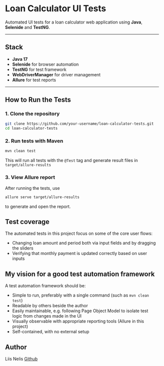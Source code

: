 # Loan Calculator UI Tests

Automated UI tests for a loan calculator web application using **Java**, **Selenide** and **TestNG**.

---

## Stack

- **Java 17**
- **Selenide** for browser automation
- **TestNG** for test framework
- **WebDriverManager** for driver management
- **Allure** for test reports


---

## How to Run the Tests

### 1. Clone the repository

```bash
git clone https://github.com/your-username/loan-calculator-tests.git
cd loan-calculator-tests
```

### 2. Run tests with Maven

```bash
mvn clean test
```
This will run  all tests with the `@Test` tag and generate result files in `target/allure-results`


### 3. View Allure report
After running the tests, use
```bash
allure serve target/allure-results
``` 
to generate and open the report.

## Test coverage
The automated tests in this project focus on some of the core user flows:
- Changing loan amount and period both via input fields and by dragging the sliders
- Verifying that monthly payment is updated correctly based on user inputs


## My vision for a good test automation framework
A test automation framework should be:
- Simple to run, preferably with a single command (such as `mvn clean test`)
- Readable by others beside the author
- Easily maintainable, e.g. following Page Object Model to isolate test logic from changes made in the UI
- Visually observable with appropriate reporting tools (Allure in this project)
- Self-contained, with no external setup

## Author
Liis Nelis
[Github](https://github.com/liisnelis)

